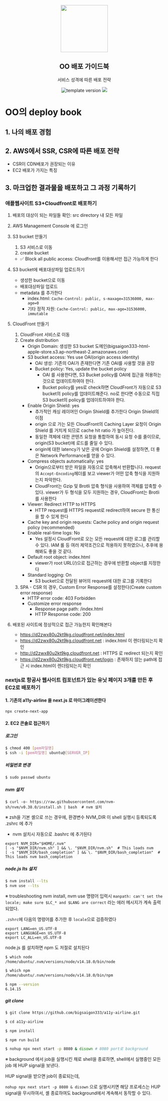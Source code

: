 <p align="middle" >
  <img width="150px;" src="https://upload.wikimedia.org/wikipedia/commons/thumb/9/93/Amazon_Web_Services_Logo.svg/1200px-Amazon_Web_Services_Logo.svg.png"/>
</p>
<h2 align="middle">OO 배포 가이드북</h2>
<p align="middle">서비스 성격에 따른 배포 전략</p>
<p align="middle">
  <img src="https://img.shields.io/badge/version-1.0.0-blue?style=flat-square" alt="template version"/>
  <img src="https://img.shields.io/badge/license-MIT-brightgreen.svg?style=flat-square"/>
</p>

# OO의 deploy book

## 1. 나의 배포 경험

## 2. AWS에서 SSR, CSR에 따른 배포 전략

- CSR이 CDN배포가 권장되는 이유
- EC2 배포가 가지는 특징

## 3. 마크업한 결과물을 배포하고 그 과정 기록하기

### 애플웹사이트 S3+Cloudfront로 배포하기

1. 배포의 대상이 되는 파일들 확인: src directory 내 모든 파일

2. AWS Management Console 에 로그인

3. S3 bucket 만들기
   1. S3 서비스로 이동
   2. create bucket
     - ✅ Block all public access: Cloudfront를 이용해서만 접근 가능하게 한다

4. S3 bucket에 배포대상파일 업로드하기
   - 생성한 bucket으로 이동
   - 배포대상파일 업로드
   - metadata 를 추가한다
      - index.html: `Cache-Control: public, s-maxage=31536000, max-age=0`
      - 기타 정적 자원: `Cache-Control: public, max-age=31536000, immutable`

5. CloudFront 만들기
   1. CloudFront 서비스로 이동
   2. Create distribution
      - Origin Domain: 생성한 S3 bucket 도메인(bigsaigon333-html-apple-store.s3.ap-northeast-2.amazonaws.com)
      - S3 bucket access: Yes use OAI(origin access identity)
         - OAI 생성: 기존의 OAI가 존재한다면 기존 OAI를 사용할 것을 권장
         - Bucket policy: Yes, update the bucket policy
            - OAI 를 사용한다면, S3 Bucket policy를 OAI에 접근을 허용하는 것으로 업데이트하여야 한다.
            - Bucket policy를 yes로 check하면 CloudFront가 자동으로 S3 bucket의 policy를 업데이트해준다.
              no로 한다면 수동으로 직접 S3 bucket의 policy를 업데이트하여야 한다.
      - Enable Origin Shield: yes
         - 추가적인 캐싱 레이어인 Origin Shield를 추가한다
         Origin Shield의 이점
         - origin 으로 가는 모든 CloudFront의 Caching Layer 요청이 Origin Shield 를 거치게 되므로 cache hit ratio 가 높아진다.
         - 동일한 객체에 대한 콘텐츠 요청을 통합하여 동시 요청 수를 줄이므로, origin(S3 bucket)에 로드를 줄일 수 있다.
         - origin에 대한 latency가 낮은 곳에 Origin Shield를 설정하면, 더 좋은 Network Performance를 얻을 수 있다.
      - Compress objects automatically: yes
        - Origin으로부터 받은 파일을 자동으로 압축해서 반환합니다. request 의 `Accept-Encoding`헤더를 보고 viewer가 어떤 압축 형식을 지원하는지 파악한다.
        - CloudFront는 Gzip 및 Brotli 압축 형식을 사용하여 객체를 압축할 수 있다. viewer가 두 형식을 모두 지원하는 경우, CloudFront는 Brotli를 사용한다
      - Viewer: Redirect HTTP to HTTPS
        - HTTP request를 HTTPS request로 redirect하여 secure 한 통신을 할 수 있게 한다
      - Cache key and origin requests: Cache policy and origin request policy (recommended)
      - Enable real-time logs: No
         - Yes 설정시 CloudFront로 오는 모든 request에 대한 로그를 관리할 수 있다. IAM 롤 등 여러 제약조건으로 적용하지 못하였으나, 추후에 용해봐도 좋을 것 같다.
      - Default root object: index.html
         - viewer가 root URL(/)으로 접근하는 경우에 반환할 object를 지정한다
      - Standard logging: On
         - S3 bucket으로 전달된 뷰어의 request에 대한 로그를 기록한다
   3. SPA - CSR 의 경우, Custom Error Response를 설정한다(Create custom error response)
      - HTTP error code: 403 Forbidden
      - Customize error response
         - Response page path: /index.html
         - HTTP Response code: 200
6. 배포된 사이트에 정상적으로 접근 가능한지 확인해본다
   - <https://d2zwx80u2kt9kg.cloudfront.net/index.html>
   - <https://d2zwx80u2kt9kg.cloudfront.net> : index.html 이 렌더링되는지 확인
   - <http://d2zwx80u2kt9kg.cloudfront.net> : HTTPS 로 redirect 되는지 확인
   - <https://d2zwx80u2kt9kg.cloudfront.net/login> : 존재하지 않는 path에 접근 시 index.html이 렌더링되는지 확인

### nextjs로 항공사 웹사이트 컴포넌트가 있는 유닛 페이지 3개를 만든 후 EC2로 배포하기
#### 1. 기존의 a11y-airline 을 next.js 로 마이그레이션한다

```sh
npx create-next-app
```

#### 2. EC2 콘솔로 접근하기

##### 로그인
```sh
$ chmod 400 [pem파일명]
$ ssh -i [pem파일명] ubuntu@[SERVER_IP]
```

##### 비밀번호 변경
```sh
$ sudo passwd ubuntu
```


##### nvm 설치
```
$ curl -o- https://raw.githubusercontent.com/nvm-sh/nvm/v0.38.0/install.sh | bash  # nvm 설치
```

※ zsh을 기본 셸으로 쓰는 경우에, 환경변수 NVM_DIR 이 shell 실행시 등록되도록 .zshrc 에 추가
- nvm 설치시 자동으로 .bashrc 에 추가된다
```
export NVM_DIR="$HOME/.nvm"
[ -s "$NVM_DIR/nvm.sh" ] && \. "$NVM_DIR/nvm.sh"  # This loads nvm
[ -s "$NVM_DIR/bash_completion" ] && \. "$NVM_DIR/bash_completion"  # This loads nvm bash_completion
```

##### node.js lts 설치

```sh
$ nvm install --lts
$ nvm use --lts
```

※ troubleshooting
nvm install, nvm use 명령어 입력시 `manpath: can't set the locale; make sure $LC_* and $LANG are correct` 라는 에러 메시지가 계속 출력되었다.

`.zshrc`에 다음의 명령어를 추가한 후 `locale`으로 검증하였다

```shell
export LANG=en_US.UTF-8
export LANGUAGE=en_US.UTF-8
export LC_ALL=en_US.UTF-8
```

node.js 를 설치하면 npm 도 저절로 설치된다

```sh
$ which node
/home/ubuntu/.nvm/versions/node/v14.18.0/bin/node

$ which npm
/home/ubuntu/.nvm/versions/node/v14.18.0/bin/npm

$ npm --version
6.14.15
```


##### git clone
```sh
$ git clone https://github.com/bigsaigon333/a11y-airline.git

$ cd a11y-airline

$ npm install

$ npm run build

$ nohup npx next start -p 8080 & disown # 8080 port로 background
```

※ background 에서 job을 실행시킨 채로 shell을 종료하면, shell에서 실행중인 모든 job 에 HUP signal을 보낸다.

HUP signal을 받으면 job이 종료되는데,

`nohup npx next start -p 8080 & disown`
으로 실행시키면 해당 프로세스는 HUP signal을 무시하여서, 셸 종료하여도 background에서 계속해서 동작할 수 있다.
